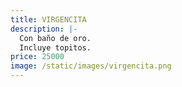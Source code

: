```yaml
---
title: VIRGENCITA
description: |-
  Con baño de oro.
  Incluye topitos. 
price: 25000
image: /static/images/virgencita.png
---
```

